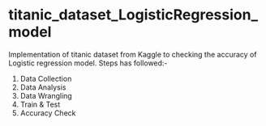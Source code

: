 # titanic_dataset_LogisticRegression_model
Implementation of titanic dataset from Kaggle to checking the accuracy of Logistic regression model.
Steps has followed:- 
1. Data Collection
2. Data Analysis
3. Data Wrangling
4. Train & Test
5. Accuracy Check
